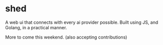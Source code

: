 # shed
A web ui that connects with every ai provider possible. Built using JS, and Golang, in a practical manner.

More to come this weekend. (also accepting contributions)
